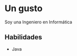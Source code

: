 <h1>Un gusto</h1>

Soy una Ingeniero en Informática

<h2>Habilidades</h2>

<ul><li style="background=FF5733">Java</li></ul>

